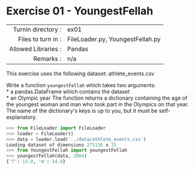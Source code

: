 # Exercise 01 - YoungestFellah

|                         |                    |
| -----------------------:| ------------------ |
|   Turnin directory :    |  ex01              |
|   Files to turn in :    |  FileLoader.py, YoungestFellah.py |
|   Allowed Libraries :   |  Pandas            |
|   Remarks :             |  n/a               |

This exercise uses the following dataset: athlete_events.csv

Write a function `youngestFellah` which takes two arguments:  
	* a pandas.DataFrame which contains the dataset  
	* an Olympic year
The function returns a dictionary containing the age of the youngest woman and man who took part in the Olympics on that year. The name of the dictionary's keys is up to you, but it must be self-explanatory.

```python
>>> from FileLoader import FileLoader
>>> loader = FileLoader()
>>> data = loader.load('../data/athlete_events.csv')
Loading dataset of dimensions 271116 x 15
>>> from YoungestFellah import youngestFellah
>>> youngestFellah(data, 2004)
{'f': 13.0, 'm': 14.0}
```
